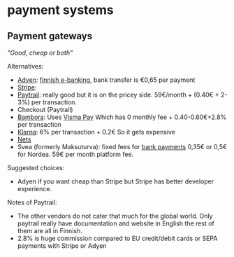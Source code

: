 # payment systems

## Payment gateways

*"Good, cheap or both"*

Alternatives:

* [Adyen](https://www.adyen.com): [finnish e-banking](https://www.adyen.com/payment-methods/finnish-e-banking), bank transfer is €0,65 per payment
* [Stripe](https://stripe.com/en-fi):
* [Paytrail](https://www.paytrail.com/en/): really good but it is on the pricey side. 59€/month + (0.40€  + 2-3%) per transaction.
* Checkout (Paytrail)
* [Bambora](https://www.bambora.com/fi/fi/online/): Uses [Visma Pay](https://www.visma.fi/vismapay/) Which has 0 monthly fee + 0.40-0.60€+2.8% per transaction
* [Klarna](https://www.klarna.com/): 6% per transaction + 0.2€ So it gets expensive
* [Nets](https://www.nets.eu/fi-fi)
* Svea (formerly Maksuturva): fixed fees for [bank payments](https://www.svea.com/fi/fi/yritykset/maksuratkaisut/maksutavat/verkkopankkimaksut/) 0,35€ or 0,5€ for Nordea. 59€ per month platform fee.

Suggested choices:

* Adyen if you want cheap than Stripe but Stripe has better developer experience.

Notes of Paytrail:

* The other vendors do not cater that much for the global world. Only paytrail really have documentation and website in English the rest of them are all in Finnish.
* 2.8% is huge commission compared to EU credit/debit cards or SEPA payments with Stripe or Adyen
